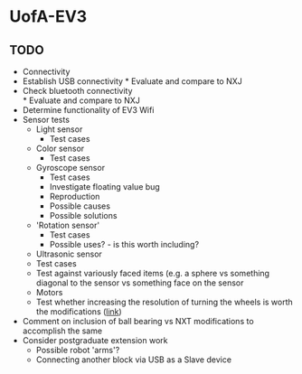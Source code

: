 UofA-EV3
========

TODO
--------
  * Connectivity
   * Establish USB connectivity
    * Evaluate and compare to NXJ 
   * Check bluetooth connectivity  
    * Evaluate and compare to NXJ
   * Determine functionality of EV3 Wifi 
  * Sensor tests
    * Light sensor
      * Test cases 
    * Color sensor
      * Test cases
    * Gyroscope sensor
      * Test cases
      * Investigate floating value bug
       * Reproduction
       * Possible causes
       * Possible solutions
    * 'Rotation sensor'
      * Test cases
      * Possible uses? - is this worth including?
    * Ultrasonic sensor
     * Test cases
      * Test against variously faced items (e.g. a sphere vs something diagonal to the sensor vs something face on the sensor
    * Motors
     * Test whether increasing the resolution of turning the wheels is worth the modifications ([link](https://en.wikipedia.org/wiki/Lego_Mindstorms_EV3#Enhancements))  
  * Comment on inclusion of ball bearing vs NXT modifications to accomplish the same
  * Consider postgraduate extension work
    * Possible robot 'arms'?
    * Connecting another block via USB as a Slave device

